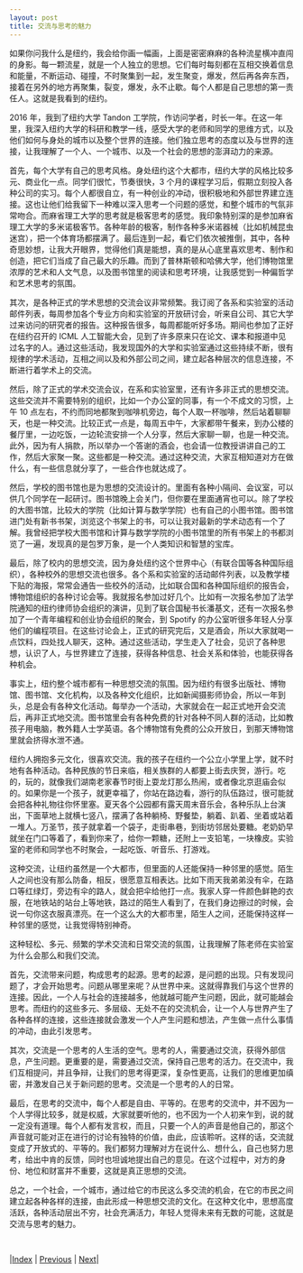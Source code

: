 ```yaml
---
layout: post
title: 交流与思考的魅力
---
```


如果你问我什么是纽约，我会给你画一幅画，上面是密密麻麻的各种流星横冲直闯的身影。每一颗流星，就是一个人独立的思想。它们每时每刻都在互相交换着信息和能量，不断运动、碰撞，不时聚集到一起，发生聚变，爆发，然后再各奔东西，接着在另外的地方再聚集，裂变，爆发，永不止歇。每个人都是自己思想的第一责任人。这就是我看到的纽约。

2016 年，我到了纽约大学 Tandon 工学院，作访问学者，时长一年。在这一年里，我深入纽约大学的科研和教学一线，感受大学的老师和同学的思维方式，以及他们如何与身处的城市以及整个世界的连接。他们独立思考的态度以及与世界的连接，让我理解了一个人、一个城市、以及一个社会的思想的澎湃动力的来源。

首先，每个大学有自己的思考风格。身处纽约这个大都市，纽约大学的风格比较多元、商业化一点。同学们很忙，节奏很快，3 个月的课程学习后，假期立刻投入各种公司的实习。每个人都很自立，有一种创业的冲动，很积极地和外部世界建立连接。这也让他们给我留下一种难以深入思考一个问题的感觉，和整个城市的气氛非常吻合。而麻省理工大学的思考就是极客思考的感觉。我印象特别深的是参加麻省理工大学的多米诺极客节。各种年龄的极客，制作各种多米诺器械（比如机械昆虫迷宫），把一个体育场都摆满了。最后连到一起，看它们依次被推倒，其中，各种奇思妙想，让我大开眼界，觉得他们真是能想，真的是从心底里喜欢思考、制作和创造，把它们当成了自己最大的乐趣。而到了普林斯顿和哈佛大学，他们博物馆里浓厚的艺术和人文气息，以及图书馆里的阅读和思考环境，让我感觉到一种偏哲学和艺术思考的氛围。

其次，是各种正式的学术思想的交流会议非常频繁。我订阅了各系和实验室的活动邮件列表，每周参加各个专业方向和实验室的开放研讨会，听来自公司、其它大学过来访问的研究者的报告。这种报告很多，每周都能听好多场。期间也参加了正好在纽约召开的 ICML 人工智能大会，见到了许多原来只在论文、课本和报道中见过名字的人。通过这些活动，我发现国外的大学和实验室通过这些持续不断，很有规律的学术活动，互相之间以及和外部公司之间，建立起各种层次的信息连接，不断进行着学术上的交流。

然后，除了正式的学术交流会议，在系和实验室里，还有许多非正式的思想交流。这些交流并不需要特别的组织，比如一个办公室的同事，有一个不成文的习惯，上午 10 点左右，不约而同地都聚到咖啡机旁边，每个人取一杯咖啡，然后站着聊聊天，也是一种交流。比较正式一点是，每周五中午，大家都带午餐来，到办公楼的餐厅里，一边吃饭，一边轮流安排一个人分享，然后大家聊一聊，也是一种交流。此外，因为有人捐款，所以举办一个答谢的酒会，也会请一位教授讲讲自己的工作，然后大家聚一聚。这些都是一种交流。通过这种交流，大家互相知道对方在做什么，有一些信息就分享了，一些合作也就达成了。

然后，学校的图书馆也是为思想的交流设计的。里面有各种小隔间、会议室，可以供几个同学在一起研讨。图书馆晚上会关门，但你要在里面通宵也可以。除了学校的大图书馆，比较大的学院（比如计算与数学学院）也有自己的小图书馆。图书馆进门处有新书书架，浏览这个书架上的书，可以让我对最新的学术动态有一个了解。我曾经把学校大图书馆和计算与数学学院的小图书馆里的所有书架上的书都浏览了一遍，发现真的是包罗万象，是一个人类知识和智慧的宝库。

最后，除了校内的思想交流，因为身处纽约这个世界中心（有联合国等各种国际组织），各种校外的思想交流也很多。各个系和实验室的活动邮件列表，以及教学楼下贴的海报，常常会通告一些校外的活动，比如联合国和各种国际组织的报告会，博物馆组织的各种讨论会等。我就报名参加过好几个。比如有一次报名参加了法学院通知的纽约律师协会组织的演讲，见到了联合国秘书长潘基文，还有一次报名参加了一个青年编程和创业协会组织的聚会，到 Spotify 的办公室听很多年轻人分享他们的编程项目。在这些讨论会上，正式的研究完后，又是酒会，所以大家就喝一点饮料，四处找人聊天，这种。通过这些活动，学生走入了社会，见识了各种思想，认识了人，与世界建立了连接，获得各种信息、社会关系和体验，也能获得各种机会。

事实上，纽约整个城市都有一种思想交流的氛围。因为纽约有很多出版社、博物馆、图书馆、文化机构，以及各种文化组织，比如新闻摄影师协会，所以一年到头，总是会有各种文化活动。每举办一个活动，大家就会在一起正式地开会交流后，再非正式地交流。图书馆里会有各种免费的针对各种不同人群的活动，比如教孩子用电脑，教外籍人士学英语。各个博物馆有免费的公众开放日，到那天博物馆里就会挤得水泄不通。

纽约人拥抱多元文化，很喜欢交流。我的孩子在纽约一个公立小学里上学，就不时地有各种活动。各种民族的节日来临，相关族群的人都要上街去庆贺，游行。吃的，玩的，就像我们湖南老家春节时街上耍龙灯那么热闹，或者像北京逛庙会似的。如果你是一个孩子，就更幸福了，你站在路边看，游行的队伍路过，很可能就会把各种礼物往你怀里塞。夏天各个公园都有露天周末音乐会，各种乐队上台演出，下面草地上就横七竖八，摆满了各种躺椅、野餐垫，躺着、趴着、坐着或站着一堆人。万圣节，孩子就拿着一个袋子，走街串巷，到街坊邻居处要糖。老奶奶早就坐在门口等着了，看到你来了，给你一颗糖，还附上一支铅笔，一块橡皮。实验室的老师和同学也不时聚会，一起吃饭、听音乐、打游戏。

这种交流，让纽约虽然是一个大都市，但里面的人还能保持一种邻里的感觉。陌生人之间也没有那么防备，相反，很愿意互相表达。比如下雨天我弟弟没有伞，在路口等红绿灯，旁边有伞的路人，就会把伞给他打一点。我家人穿一件颜色鲜艳的衣服，在地铁站的站台上等地铁，路过的陌生人看到了，在我们身边擦过的时候，会说一句你这衣服真漂亮。在一个这么大的大都市里，陌生人之间，还能保持这样一种邻里的感觉，让我觉得特别神奇。

这种轻松、多元、频繁的学术交流和日常交流的氛围，让我理解了陈老师在实验室为什么会那么和我们交流。

首先，交流带来问题，构成思考的起源。思考的起源，是问题的出现。只有发现问题了，才会开始思考。问题从哪里来呢？从世界中来。这就得靠我们与这个世界的连接。因此，一个人与社会的连接越多，他就越可能产生问题，因此，就可能越会思考。而纽约的这些多元、多层级、无处不在的交流机会，让一个人与世界产生了各种各样的连接，这些连接就会激发一个人产生问题和想法，产生做一点什么事情的冲动，由此引发思考。

其次，交流是一个思考的人生活的空气。思考的人，需要通过交流，获得外部信息，产生问题。更重要的是，需要通过交流，保持自己思考的活力。在交流中，我们互相提问，并且争辩，让我们的思考得更深，复杂性更高，让我们的思维更加缜密，并激发自己关于新问题的思考。交流是一个思考的人的日常。

最后，在思考的交流中，每个人都是自由、平等的。在思考的交流中，并不因为一个人学得比较多，就是权威，大家就要听他的，也不因为一个人初来乍到，说的就一定没有道理。每个人都有发言权，而且，只要一个人的声音是他自己的，那这个声音就可能对正在进行的讨论有独特的价值，由此，应该聆听。这样的话，交流就变成了开放式的、平等的。我们都努力理解对方在说什么、想什么，自己也努力思考，给出中肯的反馈，同时也坦诚地提出自己的意见。在这个过程中，对方的身份、地位和财富并不重要，这就是真正思想的交流。

总之，一个社会，一个城市，通过给它的市民这么多交流的机会，在它的市民之间建立起各种各样的连接，由此形成一种思想交流的文化。在这种文化中，思想高度活跃，各种活动层出不穷，社会充满活力，年轻人觉得未来有无数的可能，这就是交流与思考的魅力。

<br/>

|[Index](../../) | [Previous](3-university) | [Next](5-shiwu)|
